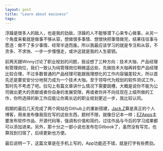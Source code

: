 ```yaml
---
layout: post
title: "Learn about easiness"
tags:
---
```


浮躁是很多人的敌人，也是我的劲敌，浮躁的人不能够潜下心来专心做事，从另一个角度来看就是做事不够从容，想做很多事情、想很快把事情做完，结果往往事与愿违：做不了多少事情、经常半途而废。所以我最应该学习的就是专注和从容，不贪多、不求快、一步一步慢慢走，或许这就是我的人生密钥。

前两天跟Winny讨论了职业规划的问题，我设想了三种方向：技术大咖、产品经理和管理岗位，我们一致认为纯管理岗位稍微遥远些，先做技术大咖再转型产品经理比较合理，不过多数普通的产品经理可能跟我理想化的工作内容偏差较大，所以首先还是要安安分分地努力成为一个技术大咖。至于领导代为规划的软件测试工作，暂时先不考虑了吧。拉勾上有篇文章讲什么情况下需要跳槽，大概是说你不能为公司做出更大的贡献或者你自身的发展受限，再或者你并不向往现在上级所做的工作，你所选择的新工作应能让你离长远的职业规划更近一步，我比较认同。

假期的最后几天完成了两个网站在Github上的重新搭建，[Jack.Z](http://i.easyapple.net)算是真正的个人博客，用来发布像我现在写的这些东西，题材不限，就像日记本一样；[EZApps](http://apps.easyapple.net)主要发布软件作品、开源代码等，强调有价值和简约，过往作品与今后的学习成果都可以添加进来。另外，那十分之一部小说也发布在Gitbook了，虽然没有写完，也算找到归宿了，后续更新也方便。

最后说明一下，这篇文章是在手机上写的，App功能还不错，就是打字有些费劲。


